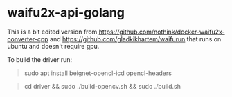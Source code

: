 # waifu2x-api-golang
This is a bit edited version from https://github.com/nothink/docker-waifu2x-converter-cpp and https://github.com/gladkikhartem/waifurun that runs on ubuntu and doesn't require gpu.

To build the driver run:
> sudo apt install beignet-opencl-icd opencl-headers 

> cd driver && sudo ./build-opencv.sh && sudo ./build.sh
